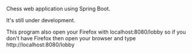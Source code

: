Chess web application using Spring Boot.

It's still under development.

This program also open your Firefox with localhost:8080/lobby so if you don't have Firefox then open your browser and type http://localhost:8080/lobby
